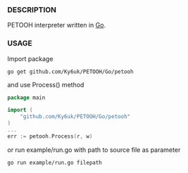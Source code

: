 ### DESCRIPTION

PETOOH interpreter written in [Go](https://golang.org/).

### USAGE

Import package 

```
go get github.com/Ky6uk/PETOOH/Go/petooh
```

and use Process() method

```Go
package main

import (
	"github.com/Ky6uk/PETOOH/Go/petooh"
)
...
err := petooh.Process(r, w)
```

or run example/run.go with path to source file as parameter

```
go run example/run.go filepath
```
